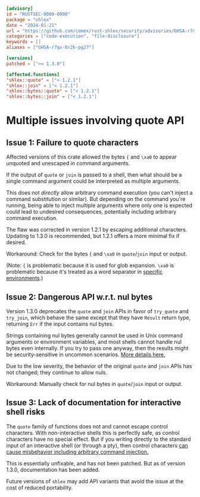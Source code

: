 ```toml
[advisory]
id = "RUSTSEC-0000-0000"
package = "shlex"
date = "2024-01-21"
url = "https://github.com/comex/rust-shlex/security/advisories/GHSA-r7qv-8r2h-pg27"
categories = ["code-execution", "file-disclosure"]
keywords = []
aliases = ["GHSA-r7qv-8r2h-pg27"]

[versions]
patched = [">= 1.3.0"]

[affected.functions]
"shlex::quote" = ["< 1.2.1"]
"shlex::join" = ["< 1.2.1"]
"shlex::bytes::quote" = ["< 1.2.1"]
"shlex::bytes::join" = ["< 1.2.1"]
```

# Multiple issues involving quote API

## Issue 1: Failure to quote characters

Affected versions of this crate allowed the bytes `{` and `\xa0` to appear
unquoted and unescaped in command arguments.

If the output of `quote` or `join` is passed to a shell, then what should be a
single command argument could be interpreted as multiple arguments.

This does not *directly* allow arbitrary command execution (you can't inject a
command substitution or similar).  But depending on the command you're running,
being able to inject multiple arguments where only one is expected could lead
to undesired consequences, potentially including arbitrary command execution.

The flaw was corrected in version 1.2.1 by escaping additional characters.
Updating to 1.3.0 is recommended, but 1.2.1 offers a more minimal fix if
desired.

Workaround: Check for the bytes `{` and `\xa0` in `quote`/`join` input or
output.

(Note: `{` is problematic because it is used for glob expansion.  `\xa0` is
problematic because it's treated as a word separator in [specific
environments][solved-xa0].)

## Issue 2: Dangerous API w.r.t. nul bytes

Version 1.3.0 deprecates the `quote` and `join` APIs in favor of `try_quote`
and `try_join`, which behave the same except that they have `Result` return
type, returning `Err` if the input contains nul bytes.

Strings containing nul bytes generally cannot be used in Unix command arguments
or environment variables, and most shells cannot handle nul bytes even
internally.  If you try to pass one anyway, then the results might be
security-sensitive in uncommon scenarios.  [More details here.][nul-bytes]

Due to the low severity, the behavior of the original `quote` and `join` APIs
has not changed; they continue to allow nuls.

Workaround: Manually check for nul bytes in `quote`/`join` input or output.

## Issue 3: Lack of documentation for interactive shell risks

The `quote` family of functions does not and cannot escape control characters.
With non-interactive shells this is perfectly safe, as control characters have
no special effect.  But if you writing directly to the standard input of an
interactive shell (or through a pty), then control characters [can cause
misbehavior including arbitrary command injection.][control-characters]

This is essentially unfixable, and has not been patched.  But as of version
1.3.0, documentation has been added.

Future versions of `shlex` may add API variants that avoid the issue at the
cost of reduced portability.

[solved-xa0]: https://docs.rs/shlex/latest/shlex/quoting_warning/index.html#solved-xa0
[nul-bytes]: https://docs.rs/shlex/latest/shlex/quoting_warning/index.html#nul-bytes
[control-characters]: https://docs.rs/shlex/latest/shlex/quoting_warning/index.html#control-characters-interactive-contexts-only
